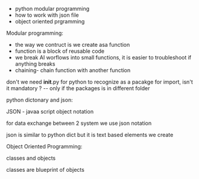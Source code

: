 - python modular programming
- how to work with json file
- object oriented prgramming

Modular programming:

- the way we contruct is we create asa function
- function is a block of reusable code
- we break AI worflows into small functions, it is easier
to troubleshoot if anything breaks
- chaining- chain function with another function

don't we need __init__.py for python to recognize as a pacakge for import, isn't it mandatory ? -- only if the packages is in different folder

python dictonary and json:

JSON - javaa script object notation 

for data exchange between 2 system we use json notation

json is similar to python dict but it is text based elements we create

Object Oriented Programming:

classes and objects

classes are blueprint of objects
